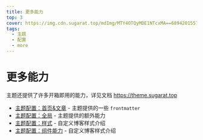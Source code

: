 ```yaml
---
title: 更多能力
top: 3
cover: https://img.cdn.sugarat.top/mdImg/MTY4OTQyMDE1NTcxMA==689420155710
tags:
  - 主题
  - 配置
  - more
---
```


# 更多能力

主题还提供了许多开箱即用的能力，详见文档 https://theme.sugarat.top

- [主题配置：首页&文章](https://theme.sugarat.top/config/frontmatter.html) - 主题提供的一些 `frontmatter`
- [主题配置：全局](https://theme.sugarat.top/config/global.html) - 主题提供的额外能力
- [主题配置：样式](https://theme.sugarat.top/config/style.html) - 自定义博客样式介绍
- [主题配置：组件能力](https://theme.sugarat.top/config/component.html) - 自定义博客样式介绍
